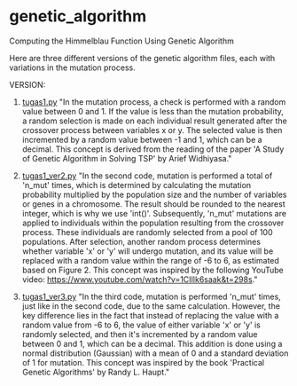 # genetic_algorithm
Computing the Himmelblau Function Using Genetic Algorithm

Here are three different versions of the genetic algorithm files, each with variations in the mutation process.

VERSION: 
1. [tugas1.py](https://github.com/tirtaagungjati/genetic_algorithm/blob/main/tugas1.py) 
"In the mutation process, a check is performed with a random value between 0 and 1. If the value is less than the mutation probability, a random selection is made on each individual result generated after the crossover process between variables x or y. The selected value is then incremented by a random value between -1 and 1, which can be a decimal. This concept is derived from the reading of the paper 'A Study of Genetic Algorithm in Solving TSP' by Arief Widhiyasa."

2. [tugas1_ver2.py](https://github.com/tirtaagungjati/genetic_algorithm/blob/main/tugas1_ver2.py) 
"In the second code, mutation is performed a total of 'n_mut' times, which is determined by calculating the mutation probability multiplied by the population size and the number of variables or genes in a chromosome. The result should be rounded to the nearest integer, which is why we use 'int()'. Subsequently, 'n_mut' mutations are applied to individuals within the population resulting from the crossover process. These individuals are randomly selected from a pool of 100 populations. After selection, another random process determines whether variable 'x' or 'y' will undergo mutation, and its value will be replaced with a random value within the range of -6 to 6, as estimated based on Figure 2. This concept was inspired by the following YouTube video: https://www.youtube.com/watch?v=1CIIlk6saak&t=298s."

3. [tugas1_ver3.py](https://github.com/tirtaagungjati/genetic_algorithm/blob/main/tugas1_ver3.py) 
"In the third code, mutation is performed 'n_mut' times, just like in the second code, due to the same calculation. However, the key difference lies in the fact that instead of replacing the value with a random value from -6 to 6, the value of either variable 'x' or 'y' is randomly selected, and then it's incremented by a random value between 0 and 1, which can be a decimal. This addition is done using a normal distribution (Gaussian) with a mean of 0 and a standard deviation of 1 for mutation. This concept was inspired by the book 'Practical Genetic Algorithms' by Randy L. Haupt."